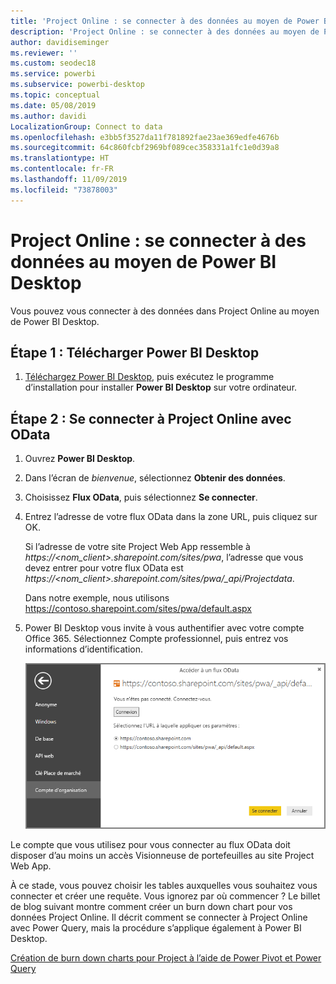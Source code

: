 ```yaml
---
title: 'Project Online : se connecter à des données au moyen de Power BI Desktop'
description: 'Project Online : se connecter à des données au moyen de Power BI Desktop'
author: davidiseminger
ms.reviewer: ''
ms.custom: seodec18
ms.service: powerbi
ms.subservice: powerbi-desktop
ms.topic: conceptual
ms.date: 05/08/2019
ms.author: davidi
LocalizationGroup: Connect to data
ms.openlocfilehash: e3bb5f3527da11f781892fae23ae369edfe4676b
ms.sourcegitcommit: 64c860fcbf2969bf089cec358331a1fc1e0d39a8
ms.translationtype: HT
ms.contentlocale: fr-FR
ms.lasthandoff: 11/09/2019
ms.locfileid: "73878003"
---
```

# <a name="project-online-connect-to-data-through-power-bi-desktop"></a>Project Online : se connecter à des données au moyen de Power BI Desktop
Vous pouvez vous connecter à des données dans Project Online au moyen de Power BI Desktop.

## <a name="step-1-download-power-bi-desktop"></a>Étape 1 : Télécharger Power BI Desktop
1. [Téléchargez Power BI Desktop](https://go.microsoft.com/fwlink/?LinkID=521662), puis exécutez le programme d’installation pour installer **Power BI Desktop** sur votre ordinateur.

## <a name="step-2-connect-to-project-online-with-odata"></a>Étape 2 : Se connecter à Project Online avec OData
1. Ouvrez **Power BI Desktop**.
2. Dans l’écran de *bienvenue*, sélectionnez **Obtenir des données**.
3. Choisissez **Flux OData**, puis sélectionnez **Se connecter**.
4. Entrez l’adresse de votre flux OData dans la zone URL, puis cliquez sur OK.
   
   Si l’adresse de votre site Project Web App ressemble à *https://\<nom_client\>.sharepoint.com/sites/pwa*, l’adresse que vous devez entrer pour votre flux OData est *https://\<nom_client\>.sharepoint.com/sites/pwa/\_api/Projectdata*.
   
   Dans notre exemple, nous utilisons https://contoso.sharepoint.com/sites/pwa/default.aspx
5. Power BI Desktop vous invite à vous authentifier avec votre compte Office 365. Sélectionnez Compte professionnel, puis entrez vos informations d’identification.
   
   ![](media/desktop-project-online-connect-to-data/image.png)

Le compte que vous utilisez pour vous connecter au flux OData doit disposer d’au moins un accès Visionneuse de portefeuilles au site Project Web App. 

À ce stade, vous pouvez choisir les tables auxquelles vous souhaitez vous connecter et créer une requête.  Vous ignorez par où commencer ?  Le billet de blog suivant montre comment créer un burn down chart pour vos données Project Online.  Il décrit comment se connecter à Project Online avec Power Query, mais la procédure s’applique également à Power BI Desktop.

[Création de burn down charts pour Project à l’aide de Power Pivot et Power Query](https://blogs.office.com/2014/03/24/creating-burndown-charts-for-project-using-power-pivot-and-power-query/)

